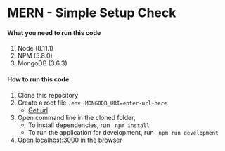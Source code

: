 # MERN - Simple Setup Check

#### What you need to run this code
1. Node (8.11.1)
2. NPM (5.8.0)
3. MongoDB (3.6.3)

####  How to run this code
1. Clone this repository
2. Create a root file ``` .env ```
      -``` MONGODB_URI=enter-url-here ```
      -   [Get url]( https://codeforgeek.com/mongodb-atlas-node-js/) 
3. Open command line in the cloned folder, 
   - To install dependencies, run ```  npm install  ```
   - To run the application for development, run ```  npm run development  ```
4. Open [localhost:3000](http://localhost:3000/) in the browser
 
